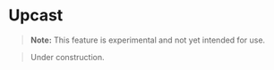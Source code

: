 # Upcast

> **Note:** This feature is experimental and not yet intended for use.

> Under construction.
